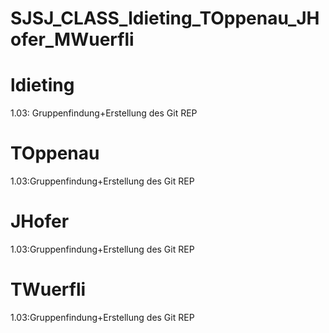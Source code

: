 # SJSJ_CLASS_ldieting_TOppenau_JHofer_MWuerfli
# ldieting
1.03: Gruppenfindung+Erstellung des Git REP
# TOppenau
1.03:Gruppenfindung+Erstellung des Git REP
# JHofer
1.03:Gruppenfindung+Erstellung des Git REP
# TWuerfli
1.03:Gruppenfindung+Erstellung des Git REP
